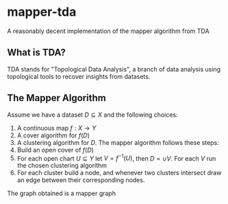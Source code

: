 # mapper-tda
A reasonably decent implementation of the mapper algorithm from TDA

## What is TDA?
TDA stands for "Topological Data Analysis", a branch of data analysis using topological tools to recover insights from datasets. 

## The Mapper Algorithm 
Assume we have a dataset $D \subseteq X$ and the following choices:
1. A continuous map $f : X \to Y$ 
2. A cover algorithm for $f(D)$
3. A clustering algorithm for $D$.
The mapper algorithm follows these steps:
1. Build an open cover of $f(D)$
2. For each open chart $U \subseteq Y$ let $V = f^{-1}(U)$, then $D = \cup V$. For each $V$ run the chosen clustering algorithm
3. For each cluster build a node, and whenever two clusters intersect draw an edge between their corresponding nodes.

The graph obtained is a mapper graph